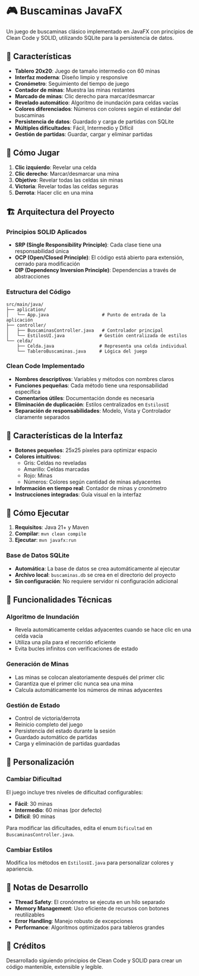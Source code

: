 # 🎮 Buscaminas JavaFX

Un juego de buscaminas clásico implementado en JavaFX con principios de Clean Code y SOLID, utilizando SQLite para la persistencia de datos.

## 🚀 Características

- **Tablero 20x20**: Juego de tamaño intermedio con 60 minas
- **Interfaz moderna**: Diseño limpio y responsive
- **Cronómetro**: Seguimiento del tiempo de juego
- **Contador de minas**: Muestra las minas restantes
- **Marcado de minas**: Clic derecho para marcar/desmarcar
- **Revelado automático**: Algoritmo de inundación para celdas vacías
- **Colores diferenciados**: Números con colores según el estándar del buscaminas
- **Persistencia de datos**: Guardado y carga de partidas con SQLite
- **Múltiples dificultades**: Fácil, Intermedio y Difícil
- **Gestión de partidas**: Guardar, cargar y eliminar partidas

## 🎯 Cómo Jugar

1. **Clic izquierdo**: Revelar una celda
2. **Clic derecho**: Marcar/desmarcar una mina
3. **Objetivo**: Revelar todas las celdas sin minas
4. **Victoria**: Revelar todas las celdas seguras
5. **Derrota**: Hacer clic en una mina

## 🏗️ Arquitectura del Proyecto

### Principios SOLID Aplicados

- **SRP (Single Responsibility Principle)**: Cada clase tiene una responsabilidad única
- **OCP (Open/Closed Principle)**: El código está abierto para extensión, cerrado para modificación
- **DIP (Dependency Inversion Principle)**: Dependencias a través de abstracciones

### Estructura del Código

```
src/main/java/
├── aplication/
│   └── App.java                    # Punto de entrada de la aplicación
├── controller/
│   ├── BuscaminasController.java   # Controlador principal
│   └── EstilosUI.java             # Gestión centralizada de estilos
└── celda/
    ├── Celda.java                 # Representa una celda individual
    └── TableroBuscaminas.java     # Lógica del juego
```

### Clean Code Implementado

- **Nombres descriptivos**: Variables y métodos con nombres claros
- **Funciones pequeñas**: Cada método tiene una responsabilidad específica
- **Comentarios útiles**: Documentación donde es necesaria
- **Eliminación de duplicación**: Estilos centralizados en `EstilosUI`
- **Separación de responsabilidades**: Modelo, Vista y Controlador claramente separados

## 🎨 Características de la Interfaz

- **Botones pequeños**: 25x25 píxeles para optimizar espacio
- **Colores intuitivos**: 
  - Gris: Celdas no reveladas
  - Amarillo: Celdas marcadas
  - Rojo: Minas
  - Números: Colores según cantidad de minas adyacentes
- **Información en tiempo real**: Contador de minas y cronómetro
- **Instrucciones integradas**: Guía visual en la interfaz

## 🚀 Cómo Ejecutar

1. **Requisitos**: Java 21+ y Maven
2. **Compilar**: `mvn clean compile`
3. **Ejecutar**: `mvn javafx:run`

### Base de Datos SQLite
- **Automática**: La base de datos se crea automáticamente al ejecutar
- **Archivo local**: `buscaminas.db` se crea en el directorio del proyecto
- **Sin configuración**: No requiere servidor ni configuración adicional

## 🎯 Funcionalidades Técnicas

### Algoritmo de Inundación
- Revela automáticamente celdas adyacentes cuando se hace clic en una celda vacía
- Utiliza una pila para el recorrido eficiente
- Evita bucles infinitos con verificaciones de estado

### Generación de Minas
- Las minas se colocan aleatoriamente después del primer clic
- Garantiza que el primer clic nunca sea una mina
- Calcula automáticamente los números de minas adyacentes

### Gestión de Estado
- Control de victoria/derrota
- Reinicio completo del juego
- Persistencia del estado durante la sesión
- Guardado automático de partidas
- Carga y eliminación de partidas guardadas

## 🔧 Personalización

### Cambiar Dificultad
El juego incluye tres niveles de dificultad configurables:
- **Fácil**: 30 minas
- **Intermedio**: 60 minas (por defecto)
- **Difícil**: 90 minas

Para modificar las dificultades, edita el enum `Dificultad` en `BuscaminasController.java`.

### Cambiar Estilos
Modifica los métodos en `EstilosUI.java` para personalizar colores y apariencia.

## 📝 Notas de Desarrollo

- **Thread Safety**: El cronómetro se ejecuta en un hilo separado
- **Memory Management**: Uso eficiente de recursos con botones reutilizables
- **Error Handling**: Manejo robusto de excepciones
- **Performance**: Algoritmos optimizados para tableros grandes

## 🎉 Créditos

Desarrollado siguiendo principios de Clean Code y SOLID para crear un código mantenible, extensible y legible. 